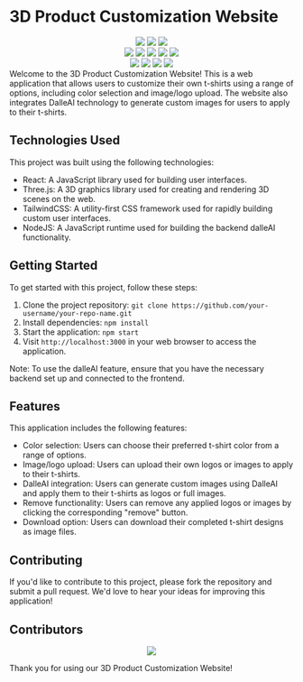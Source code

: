 # 3D Product Customization Website
<div align="center">
<img src="https://forthebadge.com/images/badges/built-with-love.svg" />
<img src="https://forthebadge.com/images/badges/uses-brains.svg" />
<img src="https://forthebadge.com/images/badges/powered-by-responsibility.svg" />
  <br>
  <img src="https://img.shields.io/github/repo-size/amanjaiman1/Product_3D?style=for-the-badge" />
  <img src="https://img.shields.io/github/issues/amanjaiman1/Product_3D?style=for-the-badge" />
  <img src="https://img.shields.io/github/issues-closed-raw/amanjaiman1/Product_3D?style=for-the-badge" />
  
<img src="https://img.shields.io/github/forks/amanjaiman1/Product_3D?style=for-the-badge" />
  <img src="https://img.shields.io/github/issues-pr/amanjaiman1/Product_3D?style=for-the-badge" /><br>
  <img src="https://img.shields.io/github/issues-pr-closed-raw/amanjaiman1/Product_3D?style=for-the-badge" />
  <img src="https://img.shields.io/github/stars/amanjaiman1/Product_3d?style=for-the-badge" />
  <img src="https://img.shields.io/github/contributors/amanjaiman1/Product_3D?style=for-the-badge" />
  <img src="https://img.shields.io/github/last-commit/amanjaiman1/Product_3D?style=for-the-badge" />
  </div>
Welcome to the 3D Product Customization Website! This is a web application that allows users to customize their own t-shirts using a range of options, including color selection and image/logo upload. The website also integrates DalleAI technology to generate custom images for users to apply to their t-shirts.

## Technologies Used

This project was built using the following technologies:

- React: A JavaScript library used for building user interfaces.
- Three.js: A 3D graphics library used for creating and rendering 3D scenes on the web.
- TailwindCSS: A utility-first CSS framework used for rapidly building custom user interfaces.
- NodeJS: A JavaScript runtime used for building the backend dalleAI functionality.

## Getting Started

To get started with this project, follow these steps:

1. Clone the project repository: `git clone https://github.com/your-username/your-repo-name.git`
2. Install dependencies: `npm install`
3. Start the application: `npm start`
4. Visit `http://localhost:3000` in your web browser to access the application.

Note: To use the dalleAI feature, ensure that you have the necessary backend set up and connected to the frontend.

## Features

This application includes the following features:

- Color selection: Users can choose their preferred t-shirt color from a range of options.
- Image/logo upload: Users can upload their own logos or images to apply to their t-shirts.
- DalleAI integration: Users can generate custom images using DalleAI and apply them to their t-shirts as logos or full images.
- Remove functionality: Users can remove any applied logos or images by clicking the corresponding "remove" button.
- Download option: Users can download their completed t-shirt designs as image files.

## Contributing

If you'd like to contribute to this project, please fork the repository and submit a pull request. We'd love to hear your ideas for improving this application!

## Contributors
<p align="center">
<a href="https://github.com/amanjaiman1/Product_3D/graphs/contributors">
  <img src="https://contrib.rocks/image?repo=amanjaiman1/Product_3D" />
</a></p>

Thank you for using our 3D Product Customization Website!
